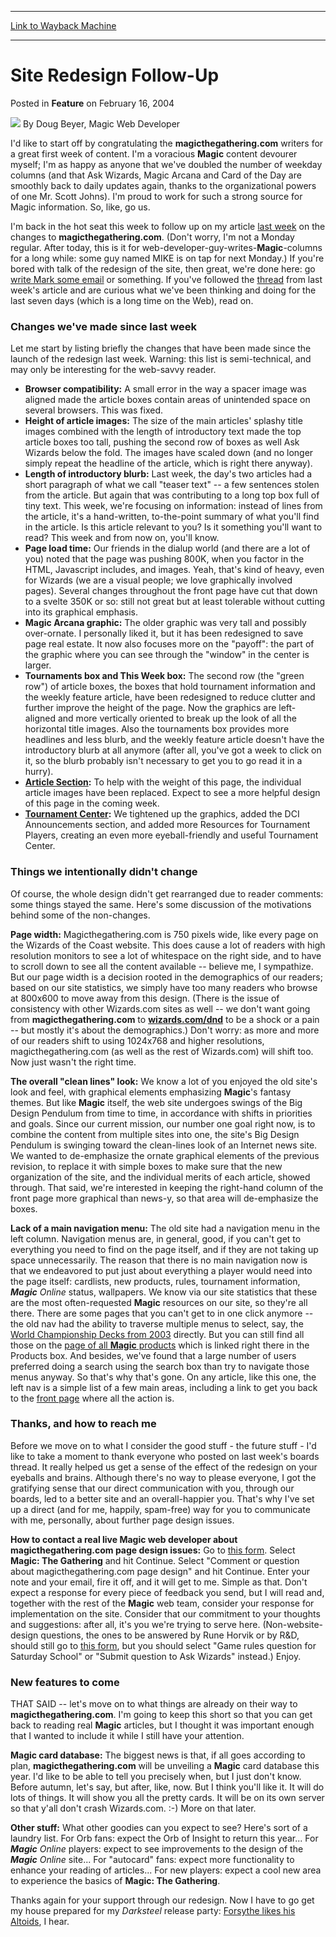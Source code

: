 
---
[Link to Wayback Machine](https://web.archive.org/web/20201025135736/https://magic.wizards.com/en/articles/archive/feature/site-redesign-follow-2004-02-16)

[_metadata_:author]:- "Doug Beyer"
[_metadata_:description]:- "I'd like to start off by congratulating the magicthegathering.com writers for a great first week of content. I'm a voracious Magic content devourer myself; I'm as happy as anyone that we've doubled the number of weekday columns (and that Ask Wizards, Magic Arcana and Card of the Day are smoothly back to daily updates again, thanks to the organizational powers of one Mr. Scott Johns). I'm proud to work for such a strong source for Magic information. So, like, go us."
[_metadata_:generator]:- "Drupal 7 (http://drupal.org)"
[_metadata_:node]:- "630921"
[_metadata_:publish_date]:- "2004-02-16"
[_metadata_:source]:- "div-main-content"
[_metadata_:title]:- "Site Redesign Follow-Up"
[_metadata_:wayback_capture_timestamp]:- "2020-10-25 13:57:36"
[_metadata_:wayback_raw_url]:- "https://web.archive.org/web/20201025135736id_/https://magic.wizards.com/en/articles/archive/feature/site-redesign-follow-2004-02-16"
[_metadata_:wayback_url]:- "https://magic.wizards.com/en/articles/archive/feature/site-redesign-follow-2004-02-16"
---


Site Redesign Follow-Up
=======================



 Posted in **Feature**
 on February 16, 2004 






![](https://media.magic.wizards.com/styles/auth_small/public/generic-avatar-150_298.png)
By Doug Beyer, Magic Web Developer











I'd like to start off by congratulating the **magicthegathering.com** writers for a great first week of content. I'm a voracious **Magic** content devourer myself; I'm as happy as anyone that we've doubled the number of weekday columns (and that Ask Wizards, Magic Arcana and Card of the Day are smoothly back to daily updates again, thanks to the organizational powers of one Mr. Scott Johns). I'm proud to work for such a strong source for Magic information. So, like, go us.

I'm back in the hot seat this week to follow up on my article [last week](http://archive.wizards.com/Magic/Magazine/Article.aspx?x=mtgcom/feature/196) on the changes to **magicthegathering.com**. (Don't worry, I'm not a Monday regular. After today, this is it for web-developer-guy-writes-**Magic**-columns for a long while: some guy named MIKE is on tap for next Monday.) If you're bored with talk of the redesign of the site, then great, we're done here: go [write Mark some email](/en/articles/archive/making-magic/talk-me-2004-02-16) or something. If you've followed the [thread](http://boards1.wizards.com/showthread.php?s=&threadid=177962) from last week's article and are curious what we've been thinking and doing for the last seven days (which is a long time on the Web), read on. 

### Changes we've made since last week

Let me start by listing briefly the changes that have been made since the launch of the redesign last week. Warning: this list is semi-technical, and may only be interesting for the web-savvy reader.

* **Browser compatibility:** A small error in the way a spacer image was aligned made the article boxes contain areas of unintended space on several browsers. This was fixed.
* **Height of article images:** The size of the main articles' splashy title images combined with the length of introductory text made the top article boxes too tall, pushing the second row of boxes as well Ask Wizards below the fold. The images have scaled down (and no longer simply repeat the headline of the article, which is right there anyway).
* **Length of introductory blurb:** Last week, the day's two articles had a short paragraph of what we call "teaser text" -- a few sentences stolen from the article. But again that was contributing to a long top box full of tiny text. This week, we're focusing on information: instead of lines from the article, it's a hand-written, to-the-point summary of what you'll find in the article. Is this article relevant to you? Is it something you'll want to read? This week and from now on, you'll know.
* **Page load time:** Our friends in the dialup world (and there are a lot of you) noted that the page was pushing 800K, when you factor in the HTML, Javascript includes, and images. Yeah, that's kind of heavy, even for Wizards (we are a visual people; we love graphically involved pages). Several changes throughout the front page have cut that down to a svelte 350K or so: still not great but at least tolerable without cutting into its graphical emphasis.
* **Magic Arcana graphic:** The older graphic was very tall and possibly over-ornate. I personally liked it, but it has been redesigned to save page real estate. It now also focuses more on the "payoff": the part of the graphic where you can see through the "window" in the center is larger.
* **Tournaments box and This Week box:** The second row (the "green row") of article boxes, the boxes that hold tournament information and the weekly feature article, have been redesigned to reduce clutter and further improve the height of the page. Now the graphics are left-aligned and more vertically oriented to break up the look of all the horizontal title images. Also the tournaments box provides more headlines and less blurb, and the weekly feature article doesn't have the introductory blurb at all anymore (after all, you've got a week to click on it, so the blurb probably isn't necessary to get you to go read it in a hurry).
* **[Article Section](/en/articles/archive/magicthegatheringcom-archives-2004-01-13):** To help with the weight of this page, the individual article images have been replaced. Expect to see a more helpful design of this page in the coming week.
* **[Tournament Center](http://archive.wizards.com/Magic/Magazine/Article.aspx?x=mtgcom/tournamentcenter):** We tightened up the graphics, added the DCI Announcements section, and added more Resources for Tournament Players, creating an even more eyeball-friendly and useful Tournament Center.

### Things we intentionally didn't change

Of course, the whole design didn't get rearranged due to reader comments: some things stayed the same. Here's some discussion of the motivations behind some of the non-changes.

**Page width:** Magicthegathering.com is 750 pixels wide, like every page on the Wizards of the Coast website. This does cause a lot of readers with high resolution monitors to see a lot of whitespace on the right side, and to have to scroll down to see all the content available -- believe me, I sympathize. But our page width is a decision rooted in the demographics of our readers; based on our site statistics, we simply have too many readers who browse at 800x600 to move away from this design. (There is the issue of consistency with other Wizards.com sites as well -- we don't want going from **magicthegathering.com** to **[wizards.com/dnd](/en/articles/archive/event-coverage/2006-champs-limited-2006-06-27-15)** to be a shock or a pain -- but mostly it's about the demographics.) Don't worry: as more and more of our readers shift to using 1024x768 and higher resolutions, magicthegathering.com (as well as the rest of Wizards.com) will shift too. Now just wasn't the right time.

**The overall "clean lines" look:** We know a lot of you enjoyed the old site's look and feel, with graphical elements emphasizing **Magic**'s fantasy themes. But like **Magic** itself, the web site undergoes swings of the Big Design Pendulum from time to time, in accordance with shifts in priorities and goals. Since our current mission, our number one goal right now, is to combine the content from multiple sites into one, the site's Big Design Pendulum is swinging toward the clean-lines look of an Internet news site. We wanted to de-emphasize the ornate graphical elements of the previous revision, to replace it with simple boxes to make sure that the new organization of the site, and the individual merits of each article, showed through. That said, we're interested in keeping the right-hand column of the front page more graphical than news-y, so that area will de-emphasize the boxes.

**Lack of a main navigation menu:** The old site had a navigation menu in the left column. Navigation menus are, in general, good, if you can't get to everything you need to find on the page itself, and if they are not taking up space unnecessarily. The reason that there is no main navigation now is that we endeavored to put just about everything a player would need into the page itself: cardlists, new products, rules, tournament information, ***Magic** Online* status, wallpapers. We know via our site statistics that these are the most often-requested **Magic** resources on our site, so they're all there. There are some pages that you can't get to in one click anymore -- the old nav had the ability to traverse multiple menus to select, say, the [World Championship Decks from 2003](http://archive.wizards.com/Magic/Magazine/Article.aspx?x=magic/expansion/worldchampionshipdecks2003) directly. But you can still find all those on the [page of all **Magic** products](http://archive.wizards.com/Magic/Magazine/Article.aspx?x=magic/products/cardsets) which is linked right there in the Products box. And besides, we've found that a large number of users preferred doing a search using the search box than try to navigate those menus anyway. So that's why that's gone. On any article, like this one, the left nav is a simple list of a few main areas, including a link to get you back to the [front page](/en/events/coverage/pro-tour%E2%80%93amsterdam-standard-qualifier-season-top-8-decklists) where all the action is.

### Thanks, and how to reach me

Before we move on to what I consider the good stuff - the future stuff - I'd like to take a moment to thank everyone who posted on last week's boards thread. It really helped us get a sense of the effect of the redesign on your eyeballs and brains. Although there's no way to please everyone, I got the gratifying sense that our direct communication with you, through our boards, led to a better site and an overall-happier you. That's why I've set up a direct (and for me, happily, spam-free) way for you to communicate with me, personally, about further page design issues.

**How to contact a real live Magic web developer about magicthegathering.com page design issues:** Go to [this form](http://archive.wizards.com/Magic/Magazine/Article.aspx?x=company/feedbackform). Select **Magic: The Gathering** and hit Continue. Select "Comment or question about magicthegathering.com page design" and hit Continue. Enter your note and your email, fire it off, and it will get to me. Simple as that. Don't expect a response for every piece of feedback you send, but I will read and, together with the rest of the **Magic** web team, consider your response for implementation on the site. Consider that our commitment to your thoughts and suggestions: after all, it's you we're trying to serve here. (Non-website-design questions, the ones to be answered by Rune Horvik or by R&D, should still go to [this form](http://archive.wizards.com/Magic/Magazine/Article.aspx?x=company/feedbackform), but you should select "Game rules question for Saturday School" or "Submit question to Ask Wizards" instead.) Enjoy.

### New features to come

THAT SAID -- let's move on to what things are already on their way to **magicthegathering.com**. I'm going to keep this short so that you can get back to reading real **Magic** articles, but I thought it was important enough that I wanted to include it while I still have your attention.

**Magic card database:** The biggest news is that, if all goes according to plan, **magicthegathering.com** will be unveiling a **Magic** card database this year. I'd like to be able to tell you precisely when, but I just don't know. Before autumn, let's say, but after, like, now. But I think you'll like it. It will do lots of things. It will show you all the pretty cards. It will be on its own server so that y'all don't crash Wizards.com. :-) More on that later.

**Other stuff:** What other goodies can you expect to see? Here's sort of a laundry list. For Orb fans: expect the Orb of Insight to return this year... For ***Magic** Online* players: expect to see improvements to the design of the ***Magic** Online* site... For "autocard" fans: expect more functionality to enhance your reading of articles... For new players: expect a cool new area to experience the basics of **Magic: The Gathering**.

Thanks again for your support through our redesign. Now I have to go get my house prepared for my *Darksteel* release party: [Forsythe likes his Altoids](/en/articles/archive/latest-developments/life-and-times-autospell-2004-02-13-0), I hear.







